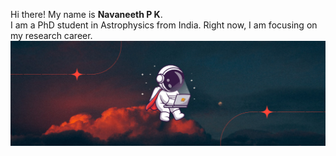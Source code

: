 Hi there! My name is <b>Navaneeth P K</b>.   
I am a PhD student in Astrophysics from India. Right now, I am focusing on my research career.
![Bio Picture](https://github.com/navaneethnpk/navaneethnpk/blob/main/4934f78426bc7e11.png)

